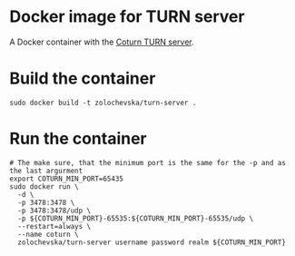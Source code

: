 # Docker image for TURN server

A Docker container with the [Coturn TURN server](https://github.com/coturn/coturn).

# Build the container

```
sudo docker build -t zolochevska/turn-server .
```

# Run the container

```
# The make sure, that the minimum port is the same for the -p and as the last argurment
export COTURN_MIN_PORT=65435
sudo docker run \
  -d \
  -p 3478:3478 \
  -p 3478:3478/udp \
  -p ${COTURN_MIN_PORT}-65535:${COTURN_MIN_PORT}-65535/udp \
  --restart=always \
  --name coturn \
  zolochevska/turn-server username password realm ${COTURN_MIN_PORT}
```
